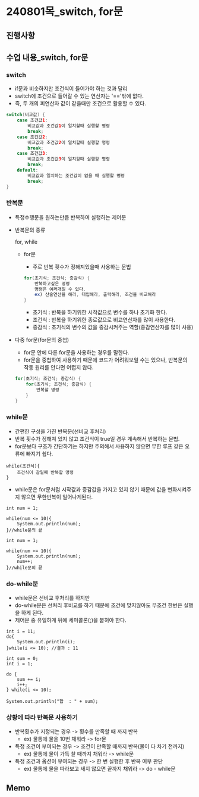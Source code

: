 # 240801목_switch, for문

## 진행사항

## 수업 내용_switch, for문

### switch

* if문과 비슷하지만 조건식이 들어가야 하는 것과 달리
* switch에 조건으로 들어갈 수 있는 연산자는 '=='밖에 없다.
* 즉, 두 개의 피연산자 값이 같을때만 조건으로 활용할 수 있다.

```java
switch(비교값) {
    case 조건값1:
        비교값과 조건값1이 일치할때 실행할 명령
        break;
    case 조건값2:
        비교값과 조건값2이 일치할때 실행할 명령
        break;
    case 조건값3:
        비교값과 조건값3이 일치할때 실행할 명령
        break;
    default:
        비교값과 일치하는 조건값이 없을 때 실행할 명령
        break;
}
```

### 반복문

* 특정수행문을 원하는만큼 반복하여 실행하는 제어문

* 반복문의 종류

  for, while

  * for문

    * 주로 반복 횟수가 정해져있을때 사용하는 문법

    ```java
    for(초기식; 조건식; 증감식) {
        반복하고싶은 명령
        명령은 여러개일 수 있다.
        ex) 산술연산을 해라, 대입해라, 출력해라, 조건을 비교해라
    }
    ```

    * 초기식 : 반복을 하기위한 시작값으로 변수를 하나 초기화 한다.
    * 조건식 : 반복을 하기위한 종료값으로 비교연산자를 많이 사용한다.
    * 증감식 : 초기식의 변수의 값을 증감시켜주는 역할(증감연산자를 많이 사용)

* 다중 for문(for문의 중첩)

  * for문 안에 다른 for문을 사용하는 경우를 말한다.
  * for문을 중첩하여 사용하기 때문에 코드가 어려워보일 수는 있으나, 반복문의 작동 원리를 안다면 어렵지 않다.

  ```java
  for(초기식; 조건식; 증감식) {
      for(초기식; 조건식; 증감식) {
          반복할 명령
      }
  }
  ```

### while문

- 간편한 구성을 가진 반복문(선비교 후처리)
- 반복 횟수가 정해져 있지 않고 조건식이 true일 경우 계속해서 반복하는 문법.
- for문보다 구조가 간단하기는 하지만 주의해서 사용하지 않으면 무한 루프 같은 오류에 빠지기 쉽다.

```
while(조건식){
    조건식이 참일때 반복할 명령
}
```

- while문은 for문처럼 시작값과 증감값을 가지고 있지 않기 때문에 값을 변화시켜주지 않으면 무한반복이 일어나게된다.

```
int num = 1;
		
while(num <= 10){ 
	System.out.println(num);
}//while문의 끝
```

```
int num = 1;
		
while(num <= 10){ 
	System.out.println(num);
	num++;
}//while문의 끝
```

### do-while문

- while문은 선비교 후처리를 하지만
- do-while문은 선처리 후비교를 하기 때문에 조건에 맞지않아도 무조건 한번은 실행을 하게 된다.
- 제어문 중 유일하게 뒤에 세미콜론(;)을 붙혀야 한다.

```
int i = 11;
do{
    System.out.println(i);
}while(i <= 10); //결과 : 11
```

```
int sum = 0;
int i = 1;

do {
	sum += i;
	i++;
} while(i <= 10);

System.out.println("합  : " + sum);
```

### 상황에 따라 반복문 사용하기

- 반복횟수가 지정되는 경우 -> 횟수를 만족할 때 까지 반복
  - ex) 물통에 물을 10번 채워라 -> for문
- 특정 조건이 부여되는 경우 -> 조건이 만족할 때까지 반복(물이 다 차기 전까지)
  - ex) 물통에 물이 가득 찰 때까지 채워라 -> while문
- 특정 조건과 옵션이 부여되는 경우 -> 한 번 실행한 후 반복 여부 판단
  - ex) 물통에 물을 따라보고 새지 않으면 끝까지 채워라 -> do - while문

## Memo

